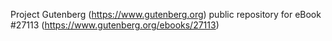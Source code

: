 Project Gutenberg (https://www.gutenberg.org) public repository for eBook #27113 (https://www.gutenberg.org/ebooks/27113)
